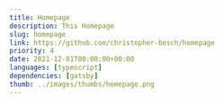 ```yaml
---
title: Homepage
description: This Homepage
slug: homepage
link: https://github.com/christopher-besch/homepage
priority: 4
date: 2021-12-01T00:00:00+00:00
languages: [typescript]
dependencies: [gatsby]
thumb: ../images/thumbs/homepage.png
---
```


